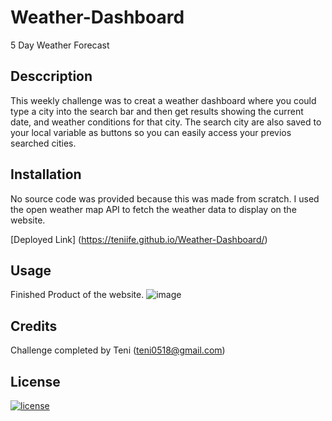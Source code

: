 # Weather-Dashboard

5 Day Weather Forecast

## Desccription

This weekly challenge was to creat a weather dashboard where you could type a city into the search bar and then get results showing the current date, and weather conditions for that city. The search city are also saved to your local variable as buttons so you can easily access your previos searched cities.

## Installation

No source code was provided because this was made from scratch. I used the open weather map API to fetch the weather data to display on the website. 

[Deployed Link] (https://teniife.github.io/Weather-Dashboard/)

## Usage

Finished Product of the website.
![image](https://user-images.githubusercontent.com/101995302/217971202-c984f7fa-cd45-404b-a59d-c0016b5737e2.png)

## Credits

Challenge completed by Teni (teni0518@gmail.com)

## License
[![license](https://img.shields.io/github/license/DAVFoundation/captain-n3m0.svg?style=flat-square)](https://github.com/DAVFoundation/captain-n3m0/blob/master/LICENSE)
